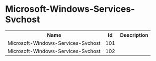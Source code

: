 # Microsoft-Windows-Services-Svchost

<table>
<colgroup><col/><col/><col/></colgroup>
<tr><th>Name</th><th>Id</th><th>Description</th></tr>
<tr><td>Microsoft-Windows-Services-Svchost</td><td>101</td><td></td></tr>
<tr><td>Microsoft-Windows-Services-Svchost</td><td>102</td><td></td></tr>
</table>
